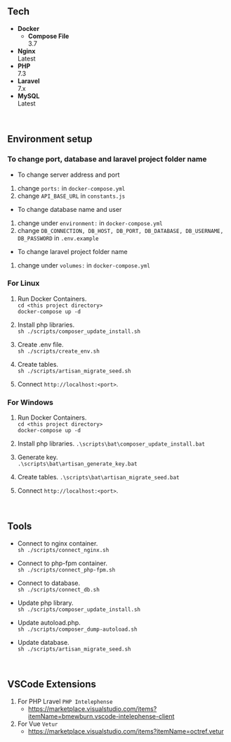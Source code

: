 ## Tech

* **Docker**  
  * **Compose File**  
    3.7
* **Nginx**  
  Latest
* **PHP**  
  7.3
* **Laravel**  
  7.x
* **MySQL**  
  Latest

<br>

## Environment setup

### To change port, database and laravel project folder name
- To change server address and port
1. change `ports:` in `docker-compose.yml`
1. change `API_BASE_URL` in `constants.js`

- To change database name and user
1. change under `environment:` in `docker-compose.yml`
1. change `DB_CONNECTION, DB_HOST, DB_PORT, DB_DATABASE, DB_USERNAME, DB_PASSWORD` in `.env.example`

- To change laravel project folder name
1. change under `volumes:` in `docker-compose.yml`

### For Linux

1. Run Docker Containers.  
    ``` cd <this project directory> ```  
    ``` docker-compose up -d ```
    
2. Install php libraries.  
    ``` sh ./scripts/composer_update_install.sh ```
    
3. Create .env file.  
    ``` sh ./scripts/create_env.sh ```
    
4. Create tables.  
    ``` sh ./scripts/artisan_migrate_seed.sh ```
    
5. Connect `http://localhost:<port>`.

### For Windows

1. Run Docker Containers.  
    ``` cd <this project directory> ```  
    ``` docker-compose up -d ```

2. Install php libraries.
    ``` .\scripts\bat\composer_update_install.bat ```

3. Generate key.  
    ``` .\scripts\bat\artisan_generate_key.bat ``` 

4. Create tables.
    ``` .\scripts\bat\artisan_migrate_seed.bat ``` 

5. Connect `http://localhost:<port>`.
    
<br>

## Tools

* Connect to nginx container.  
    ``` sh ./scripts/connect_nginx.sh ```

* Connect to php-fpm container.  
    ``` sh ./scripts/connect_php-fpm.sh ```
    
* Connect to database.  
    ``` sh ./scripts/connect_db.sh ```

* Update php library.  
    ``` sh ./scripts/composer_update_install.sh ```
    
* Update autoload.php.  
    ``` sh ./scripts/composer_dump-autoload.sh ```
    
* Update database.  
    ``` sh ./scripts/artisan_migrate_seed.sh ```

<br>

## VSCode Extensions
1. For PHP Lravel `PHP Intelephense`
    - https://marketplace.visualstudio.com/items?itemName=bmewburn.vscode-intelephense-client
2. For Vue `Vetur`
    - https://marketplace.visualstudio.com/items?itemName=octref.vetur

